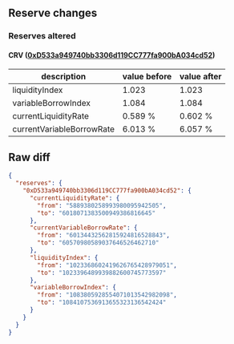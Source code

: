 ## Reserve changes

### Reserves altered

#### CRV ([0xD533a949740bb3306d119CC777fa900bA034cd52](https://etherscan.io/address/0xD533a949740bb3306d119CC777fa900bA034cd52))

| description | value before | value after |
| --- | --- | --- |
| liquidityIndex | 1.023 | 1.023 |
| variableBorrowIndex | 1.084 | 1.084 |
| currentLiquidityRate | 0.589 % | 0.602 % |
| currentVariableBorrowRate | 6.013 % | 6.057 % |


## Raw diff

```json
{
  "reserves": {
    "0xD533a949740bb3306d119CC777fa900bA034cd52": {
      "currentLiquidityRate": {
        "from": "5889380258993980095942505",
        "to": "6018071383500949386816645"
      },
      "currentVariableBorrowRate": {
        "from": "60134432562815924816528843",
        "to": "60570980589037646526462710"
      },
      "liquidityIndex": {
        "from": "1023368602419626765428979051",
        "to": "1023396489939882600745773597"
      },
      "variableBorrowIndex": {
        "from": "1083805928554071013542982098",
        "to": "1084107536913655323136542424"
      }
    }
  }
}
```